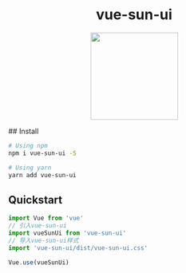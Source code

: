 <h1 align="center">vue-sun-ui</h1>
<p align="center">
  <a href="https://java0088.github.io/sun-ui-client/dist/#/">
    <img src="https://java0088.github.io/sun-ui-client/dist/img/logo-green.8bcdc5df.png" width="175">
  </a>
</p>
## Install

```bash
# Using npm
npm i vue-sun-ui -S

# Using yarn
yarn add vue-sun-ui
```

## Quickstart

```js
import Vue from 'vue'
// 引入vue-sun-ui
import vueSunUi from 'vue-sun-ui'
// 导入vue-sun-ui样式
import 'vue-sun-ui/dist/vue-sun-ui.css'

Vue.use(vueSunUi)
```
